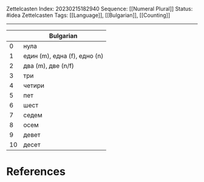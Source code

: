 Zettelcasten Index: 20230215182940
Sequence: [[Numeral Plural]]
Status: #idea
Zettelcasten Tags: [[Language]], [[Bulgarian]], [[Counting]]

---

|    | Bulgarian                    |
|----|------------------------------|
| 0  | нула                         |
| 1  | един (m), една (f), едно (n) |
| 2  | два (m), две (n/f)           |
| 3  | три                          |
| 4  | четири                       |
| 5  | пет                          |
| 6  | шест                         |
| 7  | седем                        |
| 8  | осем                         |
| 9  | девет                        |
| 10 | десет                        |

# References